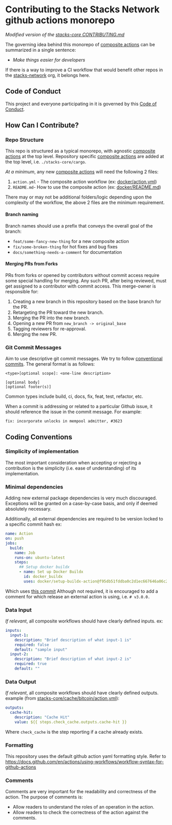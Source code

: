 # Contributing to the Stacks Network github actions monorepo

_Modified version of the [stacks-core CONTRIBUTING.md](https://github.com/stacks-network/stacks-core/blob/master/CONTRIBUTING.md)_

The governing idea behind this monorepo of [composite actions](https://docs.github.com/en/actions/creating-actions/creating-a-composite-action) can be summarized in a single sentence:

- _Make things easier for developers_

If there is a way to improve a CI workflow that would benefit other repos in the [stacks-network](https://github.com/stacks-network) org, it belongs here.

## Code of Conduct

This project and everyone participating in it is governed by this [Code of Conduct](./CODE_OF_CONDUCT.md).

## How Can I Contribute?

### Repo Structure

This repo is structured as a typical monorepo, with agnostic [composite actions](https://docs.github.com/en/actions/creating-actions/creating-a-composite-action) at the top level.
Repository specific [composite actions](https://docs.github.com/en/actions/creating-actions/creating-a-composite-action) are added at the top level, i.e. `./stacks-core/cargo`.

_At a minimum_, any new [composite actions](https://docs.github.com/en/actions/creating-actions/creating-a-composite-action) will need the following 2 files:

1. `action.yml` - The composite action workflow (ex: [docker/action.yml](./docker/action.yml))
2. `README.md`- How to use the composite action (ex: [docker/README.md](./docker/README.md))

There may or may not be additional folders/logic depending upon the complexity of the workflow, the above 2 files are the minimum requirement.

#### Branch naming

Branch names should use a prefix that conveys the overall goal of the branch:

- `feat/some-fancy-new-thing` for a new composite action
- `fix/some-broken-thing` for hot fixes and bug fixes
- `docs/something-needs-a-comment` for documentation

#### Merging PRs from Forks

PRs from forks or opened by contributors without commit access require
some special handling for merging. Any such PR, after being reviewed,
must get assigned to a contributor with commit access. This merge-owner
is responsible for:

1. Creating a new branch in this repository based on the base branch
   for the PR.
2. Retargeting the PR toward the new branch.
3. Merging the PR into the new branch.
4. Opening a new PR from `new_branch -> original_base`
5. Tagging reviewers for re-approval.
6. Merging the new PR.

### Git Commit Messages

Aim to use descriptive git commit messages. We try to follow [conventional commits](https://www.conventionalcommits.org/en/v1.0.0/).
The general format is as follows:

```
<type>[optional scope]: <one-line description>

[optional body]
[optional footer(s)]
```

Common types include build, ci, docs, fix, feat, test, refactor, etc.

When a commit is addressing or related to a particular Github issue, it
should reference the issue in the commit message. For example:

```
fix: incorporate unlocks in mempool admitter, #3623
```

## Coding Conventions

### Simplicity of implementation

The most important consideration when accepting or rejecting a contribution is
the simplicity (i.e. ease of understanding) of its implementation.

### Minimal dependencies

Adding new external package dependencies is very much discouraged. Exceptions will be
granted on a case-by-case basis, and only if deemed absolutely necessary.

Additionally, all external dependencies are required to be version locked to a specific commit hash
ex:

```yaml
name: Action
on: push
jobs:
  build:
    name: Job
    runs-on: ubuntu-latest
    steps:
      ## Setup docker buildx
      - name: Set up Docker Buildx
        id: docker_buildx
        uses: docker/setup-buildx-action@f95db51fddba0c2d1ec667646a06c2ce06100226 # v3.0.0
```

Which uses [this commit](https://github.com/docker/setup-buildx-action/commit/f95db51fddba0c2d1ec667646a06c2ce06100226)
Although not required, it is encouraged to add a comment for which release an external action is using, i.e. `# v3.0.0.`

### Data Input

_If relevant_, all composite workflows should have clearly defined inputs.
ex:

```yaml
inputs:
  input-1:
    description: "Brief description of what input-1 is"
    required: false
    default: "sample input"
  input-2:
    description: "Brief description of what input-2 is"
    required: true
    default: ""
```

### Data Output

_If relevant_, all composite workflows should have clearly defined outputs.
example (from [stacks-core/cache/bitcoin/action.yml](./stacks-core/cache/bitcoin/action.yml)):

```yaml
outputs:
  cache-hit:
    description: "Cache Hit"
    value: ${{ steps.check_cache.outputs.cache-hit }}
```

Where `check_cache` is the step reporting if a cache already exists.

### Formatting

This repository uses the default github action yaml formatting style. Refer to https://docs.github.com/en/actions/using-workflows/workflow-syntax-for-github-actions

### Comments

Comments are very important for the readability and correctness of the action. The purpose of comments is:

- Allow readers to understand the roles of an operation in the action.
- Allow readers to check the correctness of the action against the comments.
